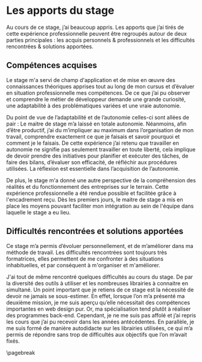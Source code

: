 Les apports du stage
=====================

Au cours de ce stage, j’ai beaucoup appris. Les apports que j’ai tirés de cette expérience professionnelle
peuvent être regroupés autour de deux parties principales : les acquis personnels & professionnels et les difficultés 
rencontrées & solutions apportées.

## Compétences acquises

Le stage m'a servi de champ d'application et de mise en œuvre des
connaissances théoriques apprises tout au long de mon cursus et d’évaluer en situation professionnelle mes compétences. 
De ce que j’ai pu observer et comprendre le métier de développeur demande une grande curiosité, une adaptabilité à 
des problématiques variées et une vraie autonomie. 


Du point de vue de l’adaptabilité et de l’autonomie celles-ci sont allées de pair : Le maitre de stage m’a 
laissé en totale autonomie. Néanmoins, afin d’être productif, j’ai du m’impliquer au maximum dans
l’organisation de mon travail, comprendre exactement ce que je faisais et savoir
pourquoi et comment je le faisais. De cette expérience j’ai retenu que travailler en
autonomie ne signifie pas seulement travailler en toute liberté, cela implique de devoir
prendre des initiatives pour planifier et exécuter des tâches, de faire des bilans,
d’évaluer son efficacité, de réfléchir aux procédures utilisées. La réflexion est
essentielle dans l’acquisition de l’autonomie.

De plus, le stage m'a donné une autre perspective de la compréhension des réalités et du fonctionnement des entreprises 
sur le terrain. Cette expérience professionnelle a été rendue possible et facilitée grâce à l'encadrement reçu. 
Dès les premiers jours, le maitre de stage a mis en place les moyens pouvant faciliter mon intégration au sein de l'équipe 
dans laquelle le stage a eu lieu. 

## Difficultés rencontrées et solutions apportées

Ce stage m’a permis d’évoluer personnellement, et de m’améliorer dans ma méthode de travail. Les
difficultés rencontrées sont toujours très formatrices, elles permettent de me confronter à des situations
inhabituelles, et par conséquent à m'organiser et m'améliorer.

J'ai tout de même rencontré quelques difficultés au cours du stage. De par la diversité des outils à
utiliser et les nombreuses librairies à connaitre en simultané. Un point important que je retiens de ce stage 
est la nécessité de devoir ne jamais se sous-estimer. En effet, lorsque l’on m’a présenté ma deuxième mission, je me suis aperçu qu’elle nécessitait 
des compétences importantes en web design pur. Or, ma spécialisation tend plutôt à réaliser des
programmes back-end. Cependant, je ne me suis pas affolé et j’ai repris les cours que j’ai pu recevoir dans les
années antécédentes. En parallèle, je me suis formé de manière autodidacte sur les librairies utilisées, 
ce qui m’a permis de répondre sans trop de difficultés aux objectifs que l’on m’avait fixés.

\pagebreak